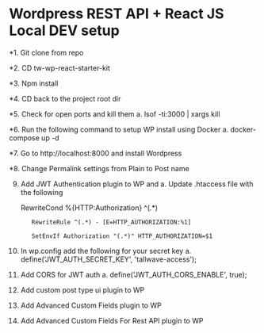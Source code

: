 # Wordpress REST API + React JS Local DEV setup

*1.	Git clone from repo

*2.	CD tw-wp-react-starter-kit

*3.	Npm install

*4.	CD back to the project root dir

*5.	Check for open ports and kill them
    	a. lsof -ti:3000 | xargs kill

*6.	Run the following command to setup WP install using Docker
	a. docker-compose up -d
    
*7.	Go to http://localhost:8000 and install Wordpress

*8.	Change Permalink settings from Plain to Post name

9.	Add JWT Authentication plugin to WP and
    	a. Update .htaccess file with the following
    	
	   RewriteCond %{HTTP:Authorization} ^(.*)
	  
       	   RewriteRule ^(.*) - [E=HTTP_AUTHORIZATION:%1]
       
       	   SetEnvIf Authorization "(.*)" HTTP_AUTHORIZATION=$1

10. In wp.config add the following for your secret key
	  a. define('JWT_AUTH_SECRET_KEY', 'tallwave-access');

11. Add CORS for JWT auth
	  a. define('JWT_AUTH_CORS_ENABLE', true);

12. Add custom post type ui plugin to WP

13. Add Advanced Custom Fields plugin to WP

14. Add Advanced Custom Fields For Rest API plugin to WP 
